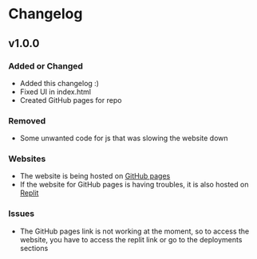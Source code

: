 # Changelog

## v1.0.0

### Added or Changed
- Added this changelog :)
- Fixed UI in index.html
- Created GitHub pages for repo

### Removed

- Some unwanted code for js that was slowing the website down

### Websites
- The website is being hosted on <a href="[VexWasHere.github.io/HackSwift-24](https://vexwashere.github.io/HackSwift-24/)">GitHub pages</a> 
- If the website for GitHub pages is having troubles, it is also hosted on <a href="https://ef165915-60b1-4aa1-af9b-d34a4096cf53-00-16l2tzxbotks.kirk.replit.dev/">Replit</a>

### Issues 
- The GitHub pages link is not working at the moment, so to access the website, you have to access the replit link or go to the deployments sections
